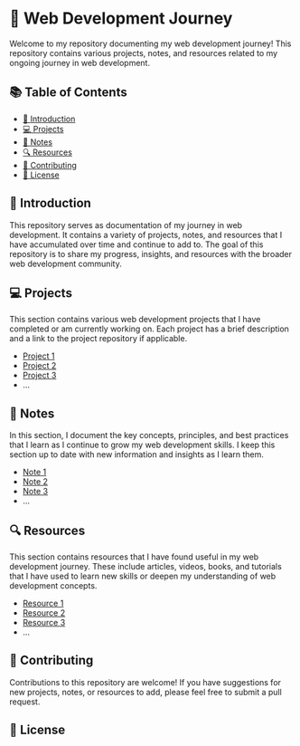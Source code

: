 # 🚀 Web Development Journey

Welcome to my repository documenting my web development journey! This repository contains various projects, notes, and resources related to my ongoing journey in web development.

## 📚 Table of Contents

- [👋 Introduction](#-introduction)
- [💻 Projects](#-projects)
- [📝 Notes](#-notes)
- [🔍 Resources](#-resources)
- [🤝 Contributing](#-contributing)
- [📄 License](#-license)

## 👋 Introduction

This repository serves as documentation of my journey in web development. It contains a variety of projects, notes, and resources that I have accumulated over time and continue to add to. The goal of this repository is to share my progress, insights, and resources with the broader web development community.

## 💻 Projects

This section contains various web development projects that I have completed or am currently working on. Each project has a brief description and a link to the project repository if applicable.

- [Project 1](#)
- [Project 2](#)
- [Project 3](#)
- ...

## 📝 Notes

In this section, I document the key concepts, principles, and best practices that I learn as I continue to grow my web development skills. I keep this section up to date with new information and insights as I learn them.

- [Note 1](#)
- [Note 2](#)
- [Note 3](#)
- ...

## 🔍 Resources

This section contains resources that I have found useful in my web development journey. These include articles, videos, books, and tutorials that I have used to learn new skills or deepen my understanding of web development concepts.

- [Resource 1](#)
- [Resource 2](#)
- [Resource 3](#)
- ...

## 🤝 Contributing

Contributions to this repository are welcome! If you have suggestions for new projects, notes, or resources to add, please feel free to submit a pull request.

## 📄 License

